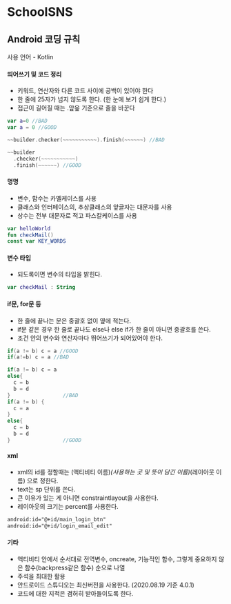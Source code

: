 
# SchoolSNS

## Android 코딩 규칙

사용 언어 - Kotlin

#### 띄어쓰기 및 코드 정리

- 키워드, 연산자와 다른 코드 사이에 공백이 있어야 한다
- 한 줄에 25자가 넘지 않도록 한다. (한 눈에 보기 쉽게 한다.)
- 접근이 길어질 때는 .앞읖 기준으로 줄을 바꾼다

```kotlin
var a=0 //BAD
var a = 0 //GOOD

~~builder.checker(~~~~~~~~~~~).finish(~~~~~~) //BAD

~~builder
  .checker(~~~~~~~~~~~)
  .finish(~~~~~~) //GOOD
```
#### 명명

- 변수, 함수는 카멜케이스를 사용
- 클래스와 인터페이스의, 추상클래스의 앞글자는 대문자를 사용
- 상수는 전부 대문자로 적고 파스칼케이스를 사용


```kotlin
var helloWorld
fun checkMail()
const var KEY_WORDS
```

#### 변수 타입

- 되도록이면 변수의 타입을 밝힌다.

```kotlin
var checkMail : String
```

#### if문, for문 등

- 한 줄에 끝나는 문은 중괄호 없이 옆에 적는다.
- if문 같은 경우 한 줄로 끝나도 else나 else if가 한 줄이 아니면 중괄호를 쓴다.
- 조건 안의 변수와 연산자마다 뛰어쓰기가 되어있어야 한다.

```kotlin
if(a != b) c = a //GOOD
if(a!=b) c = a //BAD

if(a != b) c = a
else{
  c = b
  b = d
}                 //BAD
if(a != b) {
  c = a
}
else{
  c = b
  b = d
}                 //GOOD
```

#### xml

- xml의 id를 정할때는 (액티비티 이름)_(사용하는 곳 및 뜻이 담긴 이름)_(레이아웃 이름) 으로 정한다.
- text는 sp 단위를 쓴다.
- 큰 이유가 있는 게 아니면 constraintlayout을 사용한다.
- 레이아웃의 크기는 percent를 사용한다.

```xml
android:id="@+id/main_login_btn"
android:id="@+id/login_email_edit"
```

#### 기타

- 액티비티 안에서 순서대로 전역변수, oncreate, 기능적인 함수, 그렇게 중요하지 않은 함수(backpress같은 함수) 순으로 나열
- 주석을 최대한 활용
- 안드로이드 스튜디오는 최신버전을 사용한다. (2020.08.19 기준 4.0.1)
- 코드에 대한 지적은 겸허히 받아들이도록 한다.
